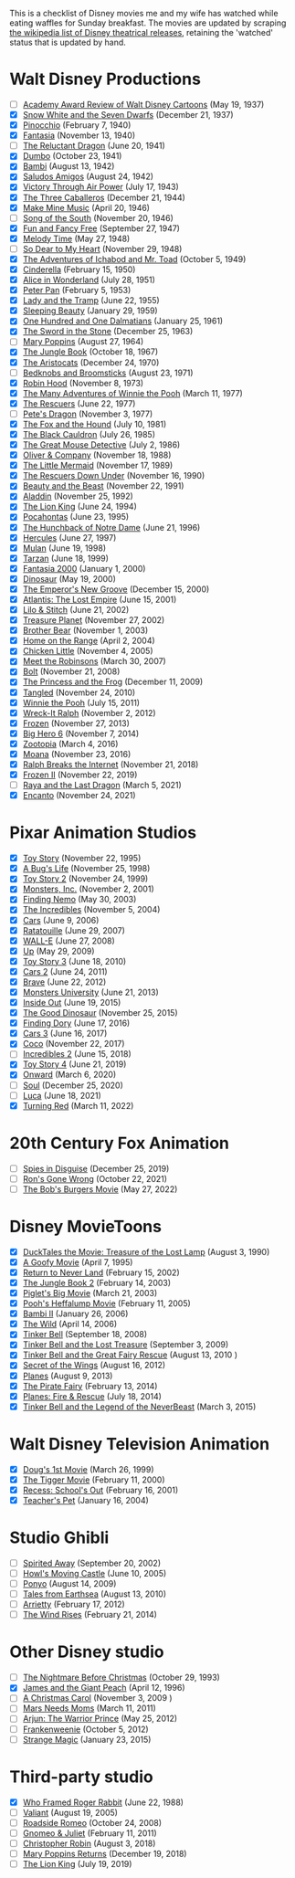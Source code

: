 This is a checklist of Disney movies me and my wife has watched while eating waffles for Sunday breakfast.
The movies are updated by scraping [the wikipedia list of Disney theatrical releases](https://en.wikipedia.org/wiki/List_of_Disney_theatrical_animated_feature_films), retaining the 'watched' status that is updated by hand.


# Walt Disney Productions

- [ ] [Academy Award Review of Walt Disney Cartoons](https://en.wikipedia.org/wiki/Academy_Award_Review_of_Walt_Disney_Cartoons)	(May 19, 1937)
- [x] [Snow White and the Seven Dwarfs](https://en.wikipedia.org/wiki/Snow_White_and_the_Seven_Dwarfs_(1937_film))	(December 21, 1937)
- [x] [Pinocchio](https://en.wikipedia.org/wiki/Pinocchio_(1940_film))	(February 7, 1940)
- [x] [Fantasia](https://en.wikipedia.org/wiki/Fantasia_(1940_film))	(November 13, 1940)
- [ ] [The Reluctant Dragon](https://en.wikipedia.org/wiki/The_Reluctant_Dragon_(1941_film))	(June 20, 1941)
- [x] [Dumbo](https://en.wikipedia.org/wiki/Dumbo)	(October 23, 1941)
- [x] [Bambi](https://en.wikipedia.org/wiki/Bambi)	(August 13, 1942)
- [x] [Saludos Amigos](https://en.wikipedia.org/wiki/Saludos_Amigos)	(August 24, 1942)
- [x] [Victory Through Air Power](https://en.wikipedia.org/wiki/Victory_Through_Air_Power_(film))	(July 17, 1943)
- [x] [The Three Caballeros](https://en.wikipedia.org/wiki/The_Three_Caballeros)	(December 21, 1944)
- [x] [Make Mine Music](https://en.wikipedia.org/wiki/Make_Mine_Music)	(April 20, 1946)
- [ ] [Song of the South](https://en.wikipedia.org/wiki/Song_of_the_South)	(November 20, 1946)
- [x] [Fun and Fancy Free](https://en.wikipedia.org/wiki/Fun_and_Fancy_Free)	(September 27, 1947)
- [x] [Melody Time](https://en.wikipedia.org/wiki/Melody_Time)	(May 27, 1948)
- [ ] [So Dear to My Heart](https://en.wikipedia.org/wiki/So_Dear_to_My_Heart)	(November 29, 1948)
- [x] [The Adventures of Ichabod and Mr. Toad](https://en.wikipedia.org/wiki/The_Adventures_of_Ichabod_and_Mr._Toad)	(October 5, 1949)
- [x] [Cinderella](https://en.wikipedia.org/wiki/Cinderella_(1950_film))	(February 15, 1950)
- [x] [Alice in Wonderland](https://en.wikipedia.org/wiki/Alice_in_Wonderland_(1951_film))	(July 28, 1951)
- [x] [Peter Pan](https://en.wikipedia.org/wiki/Peter_Pan_(1953_film))	(February 5, 1953)
- [x] [Lady and the Tramp](https://en.wikipedia.org/wiki/Lady_and_the_Tramp)	(June 22, 1955)
- [x] [Sleeping Beauty](https://en.wikipedia.org/wiki/Sleeping_Beauty_(1959_film))	(January 29, 1959)
- [x] [One Hundred and One Dalmatians](https://en.wikipedia.org/wiki/One_Hundred_and_One_Dalmatians)	(January 25, 1961)
- [x] [The Sword in the Stone](https://en.wikipedia.org/wiki/The_Sword_in_the_Stone_(1963_film))	(December 25, 1963)
- [ ] [Mary Poppins](https://en.wikipedia.org/wiki/Mary_Poppins_(film))	(August 27, 1964)
- [x] [The Jungle Book](https://en.wikipedia.org/wiki/The_Jungle_Book_(1967_film))	(October 18, 1967)
- [x] [The Aristocats](https://en.wikipedia.org/wiki/The_Aristocats)	(December 24, 1970)
- [ ] [Bedknobs and Broomsticks](https://en.wikipedia.org/wiki/Bedknobs_and_Broomsticks)	(August 23, 1971)
- [x] [Robin Hood](https://en.wikipedia.org/wiki/Robin_Hood_(1973_film))	(November 8, 1973)
- [x] [The Many Adventures of Winnie the Pooh](https://en.wikipedia.org/wiki/The_Many_Adventures_of_Winnie_the_Pooh)	(March 11, 1977)
- [x] [The Rescuers](https://en.wikipedia.org/wiki/The_Rescuers)	(June 22, 1977)
- [ ] [Pete's Dragon](https://en.wikipedia.org/wiki/Pete%27s_Dragon_(1977_film))	(November 3, 1977)
- [x] [The Fox and the Hound](https://en.wikipedia.org/wiki/The_Fox_and_the_Hound_(film))	(July 10, 1981)
- [x] [The Black Cauldron](https://en.wikipedia.org/wiki/The_Black_Cauldron_(film))	(July 26, 1985)
- [x] [The Great Mouse Detective](https://en.wikipedia.org/wiki/The_Great_Mouse_Detective)	(July 2, 1986)
- [x] [Oliver & Company](https://en.wikipedia.org/wiki/Oliver_%26_Company)	(November 18, 1988)
- [x] [The Little Mermaid](https://en.wikipedia.org/wiki/The_Little_Mermaid_(1989_film))	(November 17, 1989)
- [x] [The Rescuers Down Under](https://en.wikipedia.org/wiki/The_Rescuers_Down_Under)	(November 16, 1990)
- [x] [Beauty and the Beast](https://en.wikipedia.org/wiki/Beauty_and_the_Beast_(1991_film))	(November 22, 1991)
- [x] [Aladdin](https://en.wikipedia.org/wiki/Aladdin_(1992_Disney_film))	(November 25, 1992)
- [x] [The Lion King](https://en.wikipedia.org/wiki/The_Lion_King)	(June 24, 1994)
- [x] [Pocahontas](https://en.wikipedia.org/wiki/Pocahontas_(1995_film))	(June 23, 1995)
- [x] [The Hunchback of Notre Dame](https://en.wikipedia.org/wiki/The_Hunchback_of_Notre_Dame_(1996_film))	(June 21, 1996)
- [x] [Hercules](https://en.wikipedia.org/wiki/Hercules_(1997_film))	(June 27, 1997)
- [x] [Mulan](https://en.wikipedia.org/wiki/Mulan_(1998_film))	(June 19, 1998)
- [x] [Tarzan](https://en.wikipedia.org/wiki/Tarzan_(1999_film))	(June 18, 1999)
- [x] [Fantasia 2000](https://en.wikipedia.org/wiki/Fantasia_2000)	(January 1, 2000)
- [x] [Dinosaur](https://en.wikipedia.org/wiki/Dinosaur_(film))	(May 19, 2000)
- [x] [The Emperor's New Groove](https://en.wikipedia.org/wiki/The_Emperor%27s_New_Groove)	(December 15, 2000)
- [x] [Atlantis: The Lost Empire](https://en.wikipedia.org/wiki/Atlantis:_The_Lost_Empire)	(June 15, 2001)
- [x] [Lilo & Stitch](https://en.wikipedia.org/wiki/Lilo_%26_Stitch)	(June 21, 2002)
- [x] [Treasure Planet](https://en.wikipedia.org/wiki/Treasure_Planet)	(November 27, 2002)
- [x] [Brother Bear](https://en.wikipedia.org/wiki/Brother_Bear)	(November 1, 2003)
- [x] [Home on the Range](https://en.wikipedia.org/wiki/Home_on_the_Range_(2004_film))	(April 2, 2004)
- [x] [Chicken Little](https://en.wikipedia.org/wiki/Chicken_Little_(2005_film))	(November 4, 2005)
- [x] [Meet the Robinsons](https://en.wikipedia.org/wiki/Meet_the_Robinsons)	(March 30, 2007)
- [x] [Bolt](https://en.wikipedia.org/wiki/Bolt_(2008_film))	(November 21, 2008)
- [x] [The Princess and the Frog](https://en.wikipedia.org/wiki/The_Princess_and_the_Frog)	(December 11, 2009)
- [x] [Tangled](https://en.wikipedia.org/wiki/Tangled)	(November 24, 2010)
- [x] [Winnie the Pooh](https://en.wikipedia.org/wiki/Winnie_the_Pooh_(2011_film))	(July 15, 2011)
- [x] [Wreck-It Ralph](https://en.wikipedia.org/wiki/Wreck-It_Ralph)	(November 2, 2012)
- [x] [Frozen](https://en.wikipedia.org/wiki/Frozen_(2013_film))	(November 27, 2013)
- [x] [Big Hero 6](https://en.wikipedia.org/wiki/Big_Hero_6_(film))	(November 7, 2014)
- [x] [Zootopia](https://en.wikipedia.org/wiki/Zootopia)	(March 4, 2016)
- [x] [Moana](https://en.wikipedia.org/wiki/Moana_(2016_film))	(November 23, 2016)
- [x] [Ralph Breaks the Internet](https://en.wikipedia.org/wiki/Ralph_Breaks_the_Internet)	(November 21, 2018)
- [x] [Frozen II](https://en.wikipedia.org/wiki/Frozen_II)	(November 22, 2019)
- [ ] [Raya and the Last Dragon](https://en.wikipedia.org/wiki/Raya_and_the_Last_Dragon)	(March 5, 2021)
- [x] [Encanto](https://en.wikipedia.org/wiki/Encanto_(film))	(November 24, 2021)

# Pixar Animation Studios

- [x] [Toy Story](https://en.wikipedia.org/wiki/Toy_Story)	(November 22, 1995)
- [x] [A Bug's Life](https://en.wikipedia.org/wiki/A_Bug%27s_Life)	(November 25, 1998)
- [x] [Toy Story 2](https://en.wikipedia.org/wiki/Toy_Story_2)	(November 24, 1999)
- [x] [Monsters, Inc.](https://en.wikipedia.org/wiki/Monsters,_Inc.)	(November 2, 2001)
- [x] [Finding Nemo](https://en.wikipedia.org/wiki/Finding_Nemo)	(May 30, 2003)
- [x] [The Incredibles](https://en.wikipedia.org/wiki/The_Incredibles)	(November 5, 2004)
- [x] [Cars](https://en.wikipedia.org/wiki/Cars_(film))	(June 9, 2006)
- [x] [Ratatouille](https://en.wikipedia.org/wiki/Ratatouille_(film))	(June 29, 2007)
- [x] [WALL-E](https://en.wikipedia.org/wiki/WALL-E)	(June 27, 2008)
- [x] [Up](https://en.wikipedia.org/wiki/Up_(2009_film))	(May 29, 2009)
- [x] [Toy Story 3](https://en.wikipedia.org/wiki/Toy_Story_3)	(June 18, 2010)
- [x] [Cars 2](https://en.wikipedia.org/wiki/Cars_2)	(June 24, 2011)
- [x] [Brave](https://en.wikipedia.org/wiki/Brave_(2012_film))	(June 22, 2012)
- [x] [Monsters University](https://en.wikipedia.org/wiki/Monsters_University)	(June 21, 2013)
- [x] [Inside Out](https://en.wikipedia.org/wiki/Inside_Out_(2015_film))	(June 19, 2015)
- [x] [The Good Dinosaur](https://en.wikipedia.org/wiki/The_Good_Dinosaur)	(November 25, 2015)
- [x] [Finding Dory](https://en.wikipedia.org/wiki/Finding_Dory)	(June 17, 2016)
- [x] [Cars 3](https://en.wikipedia.org/wiki/Cars_3)	(June 16, 2017)
- [x] [Coco](https://en.wikipedia.org/wiki/Coco_(2017_film))	(November 22, 2017)
- [ ] [Incredibles 2](https://en.wikipedia.org/wiki/Incredibles_2)	(June 15, 2018)
- [x] [Toy Story 4](https://en.wikipedia.org/wiki/Toy_Story_4)	(June 21, 2019)
- [x] [Onward](https://en.wikipedia.org/wiki/Onward_(film))	(March 6, 2020)
- [ ] [Soul](https://en.wikipedia.org/wiki/Soul_(2020_film))	(December 25, 2020)
- [ ] [Luca](https://en.wikipedia.org/wiki/Luca_(2021_film))	(June 18, 2021)
- [x] [Turning Red](https://en.wikipedia.org/wiki/Turning_Red)	(March 11, 2022)

# 20th Century Fox Animation

- [ ] [Spies in Disguise](https://en.wikipedia.org/wiki/Spies_in_Disguise)	(December 25, 2019)
- [ ] [Ron's Gone Wrong](https://en.wikipedia.org/wiki/Ron%27s_Gone_Wrong)	(October 22, 2021)
- [ ] [The Bob's Burgers Movie](https://en.wikipedia.org/wiki/The_Bob%27s_Burgers_Movie)	(May 27, 2022)

# Disney MovieToons

- [x] [DuckTales the Movie: Treasure of the Lost Lamp](https://en.wikipedia.org/wiki/DuckTales_the_Movie:_Treasure_of_the_Lost_Lamp)	(August 3, 1990)
- [x] [A Goofy Movie](https://en.wikipedia.org/wiki/A_Goofy_Movie)	(April 7, 1995)
- [x] [Return to Never Land](https://en.wikipedia.org/wiki/Return_to_Never_Land)	(February 15, 2002)
- [x] [The Jungle Book 2](https://en.wikipedia.org/wiki/The_Jungle_Book_2)	(February 14, 2003)
- [x] [Piglet's Big Movie](https://en.wikipedia.org/wiki/Piglet%27s_Big_Movie)	(March 21, 2003)
- [x] [Pooh's Heffalump Movie](https://en.wikipedia.org/wiki/Pooh%27s_Heffalump_Movie)	(February 11, 2005)
- [x] [Bambi II](https://en.wikipedia.org/wiki/Bambi_II)	(January 26, 2006)
- [x] [The Wild](https://en.wikipedia.org/wiki/The_Wild)	(April 14, 2006)
- [x] [Tinker Bell](https://en.wikipedia.org/wiki/Tinker_Bell_(film))	(September 18, 2008)
- [x] [Tinker Bell and the Lost Treasure](https://en.wikipedia.org/wiki/Tinker_Bell_and_the_Lost_Treasure)	(September 3, 2009)
- [x] [Tinker Bell and the Great Fairy Rescue](https://en.wikipedia.org/wiki/Tinker_Bell_and_the_Great_Fairy_Rescue)	(August 13, 2010 )
- [x] [Secret of the Wings](https://en.wikipedia.org/wiki/Secret_of_the_Wings)	(August 16, 2012)
- [x] [Planes](https://en.wikipedia.org/wiki/Planes_(film))	(August 9, 2013)
- [x] [The Pirate Fairy](https://en.wikipedia.org/wiki/The_Pirate_Fairy)	(February 13, 2014)
- [x] [Planes: Fire & Rescue](https://en.wikipedia.org/wiki/Planes:_Fire_%26_Rescue)	(July 18, 2014)
- [x] [Tinker Bell and the Legend of the NeverBeast](https://en.wikipedia.org/wiki/Tinker_Bell_and_the_Legend_of_the_NeverBeast)	(March 3, 2015)

# Walt Disney Television Animation

- [x] [Doug's 1st Movie](https://en.wikipedia.org/wiki/Doug%27s_1st_Movie)	(March 26, 1999)
- [x] [The Tigger Movie](https://en.wikipedia.org/wiki/The_Tigger_Movie)	(February 11, 2000)
- [x] [Recess: School's Out](https://en.wikipedia.org/wiki/Recess:_School%27s_Out)	(February 16, 2001)
- [x] [Teacher's Pet](https://en.wikipedia.org/wiki/Teacher%27s_Pet_(2004_film))	(January 16, 2004)

# Studio Ghibli

- [ ] [Spirited Away](https://en.wikipedia.org/wiki/Spirited_Away)	(September 20, 2002)
- [ ] [Howl's Moving Castle](https://en.wikipedia.org/wiki/Howl%27s_Moving_Castle_(film))	(June 10, 2005)
- [ ] [Ponyo](https://en.wikipedia.org/wiki/Ponyo)	(August 14, 2009)
- [ ] [Tales from Earthsea](https://en.wikipedia.org/wiki/Tales_from_Earthsea_(film))	(August 13, 2010)
- [ ] [Arrietty](https://en.wikipedia.org/wiki/Arrietty)	(February 17, 2012)
- [ ] [The Wind Rises](https://en.wikipedia.org/wiki/The_Wind_Rises)	(February 21, 2014)

# Other Disney studio

- [ ] [The Nightmare Before Christmas](https://en.wikipedia.org/wiki/The_Nightmare_Before_Christmas)	(October 29, 1993)
- [x] [James and the Giant Peach](https://en.wikipedia.org/wiki/James_and_the_Giant_Peach_(film))	(April 12, 1996)
- [ ] [A Christmas Carol](https://en.wikipedia.org/wiki/A_Christmas_Carol_(2009_film))	(November 3, 2009 )
- [ ] [Mars Needs Moms](https://en.wikipedia.org/wiki/Mars_Needs_Moms)	(March 11, 2011)
- [ ] [Arjun: The Warrior Prince](https://en.wikipedia.org/wiki/Arjun:_The_Warrior_Prince)	(May 25, 2012)
- [ ] [Frankenweenie](https://en.wikipedia.org/wiki/Frankenweenie_(2012_film))	(October 5, 2012)
- [ ] [Strange Magic](https://en.wikipedia.org/wiki/Strange_Magic_(film))	(January 23, 2015)

# Third-party studio

- [x] [Who Framed Roger Rabbit](https://en.wikipedia.org/wiki/Who_Framed_Roger_Rabbit)	(June 22, 1988)
- [ ] [Valiant](https://en.wikipedia.org/wiki/Valiant_(film))	(August 19, 2005)
- [ ] [Roadside Romeo](https://en.wikipedia.org/wiki/Roadside_Romeo)	(October 24, 2008)
- [ ] [Gnomeo & Juliet](https://en.wikipedia.org/wiki/Gnomeo_%26_Juliet)	(February 11, 2011)
- [ ] [Christopher Robin](https://en.wikipedia.org/wiki/Christopher_Robin_(film))	(August 3, 2018)
- [ ] [Mary Poppins Returns](https://en.wikipedia.org/wiki/Mary_Poppins_Returns)	(December 19, 2018)
- [ ] [The Lion King](https://en.wikipedia.org/wiki/The_Lion_King_(2019_film))	(July 19, 2019)
